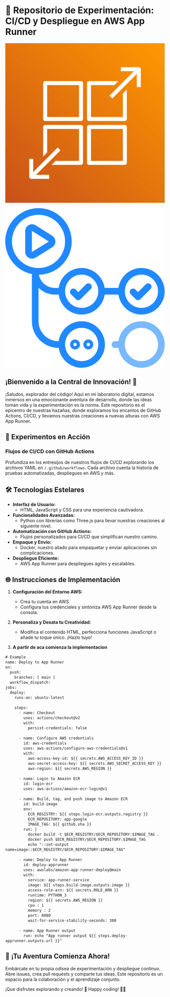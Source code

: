 # 🚀 Repositorio de Experimentación: CI/CD y Despliegue en AWS App Runner

<p align="center">
  <img src="img/1.png" alt="AppRunner">
</p>


<p align="center">
  <img src="img/2.png" alt="actions">
</p>


## ¡Bienvenido a la Central de Innovación! 👋

¡Saludos, explorador del código! Aquí en mi laboratorio digital, estamos inmersos en una emocionante aventura de desarrollo, donde las ideas toman vida y la experimentación es la norma. Este repositorio es el epicentro de nuestras hazañas, donde exploramos los encantos de GitHub Actions, CI/CD, y llevamos nuestras creaciones a nuevas alturas con AWS App Runner.

## 🧪 Experimentos en Acción

### Flujos de CI/CD con GitHub Actions

Profundiza en los entresijos de nuestros flujos de CI/CD explorando los archivos YAML en `/.github/workflows`. Cada archivo cuenta la historia de pruebas automatizadas, despliegues en AWS y más.

## 🛠️ Tecnologías Estelares

- **Interfaz de Usuario:**
  - HTML, JavaScript y CSS para una experiencia cautivadora.
- **Funcionalidades Avanzadas:**
  - Python con librerías como Three.js para llevar nuestras creaciones al siguiente nivel.
- **Automatización con GitHub Actions:**
  - Flujos personalizados para CI/CD que simplifican nuestro camino.
- **Empaque y Envío:**
  - Docker, nuestro aliado para empaquetar y enviar aplicaciones sin complicaciones.
- **Despliegue Eficiente:**
  - AWS App Runner para despliegues ágiles y escalables.

## 🌐 Instrucciones de Implementación

1. **Configuración del Entorno AWS:**
   - Crea tu cuenta en AWS.
   - Configura tus credenciales y sintoniza AWS App Runner desde la consola.


2. **Personaliza y Desata tu Creatividad:**
   - Modifica el contenido HTML, perfecciona funciones JavaScript o añade tu toque único. ¡Hazlo tuyo!

3. **A partir de aca comienza la implementacion**

```YML
# Example
name: Deploy to App Runner 
on:
  push:
    branches: [ main ] 
  workflow_dispatch:
jobs:  
  deploy:
    runs-on: ubuntu-latest
    
    steps:      
      - name: Checkout
        uses: actions/checkout@v2
        with:
          persist-credentials: false
          
      - name: Configure AWS credentials
        id: aws-credentials
        uses: aws-actions/configure-aws-credentials@v1
        with:
          aws-access-key-id: ${{ secrets.AWS_ACCESS_KEY_ID }}
          aws-secret-access-key: ${{ secrets.AWS_SECRET_ACCESS_KEY }}
          aws-region: ${{ secrets.AWS_REGION }}     

      - name: Login to Amazon ECR
        id: login-ecr
        uses: aws-actions/amazon-ecr-login@v1        

      - name: Build, tag, and push image to Amazon ECR
        id: build-image
        env:
          ECR_REGISTRY: ${{ steps.login-ecr.outputs.registry }}
          ECR_REPOSITORY: app-google
          IMAGE_TAG: ${{ github.sha }}
        run: |
          docker build -t $ECR_REGISTRY/$ECR_REPOSITORY:$IMAGE_TAG .
          docker push $ECR_REGISTRY/$ECR_REPOSITORY:$IMAGE_TAG
          echo "::set-output name=image::$ECR_REGISTRY/$ECR_REPOSITORY:$IMAGE_TAG"  
          
      - name: Deploy to App Runner
        id: deploy-apprunner
        uses: awslabs/amazon-app-runner-deploy@main        
        with:
          service: app-runner-service
          image: ${{ steps.build-image.outputs.image }}          
          access-role-arn: ${{ secrets.ROLE_ARN }}
          runtime: PYTHON_3          
          region: ${{ secrets.AWS_REGION }}
          cpu : 1
          memory : 2
          port: 8080
          wait-for-service-stability-seconds: 300
      
      - name: App Runner output
        run: echo "App runner output ${{ steps.deploy-apprunner.outputs.url }}"
```

## 🚀 ¡Tu Aventura Comienza Ahora!

Embárcate en tu propia odisea de experimentación y despliegue continuo. Abre issues, crea pull requests y comparte tus ideas. Este repositorio es un espacio para la colaboración y el aprendizaje conjunto.

¡Que disfrutes explorando y creando! 🌟 Happy coding! 🚀✨


```
